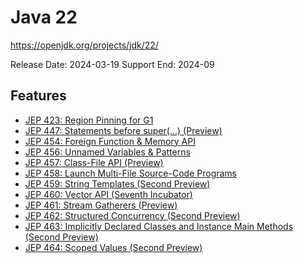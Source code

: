 Java 22
=======
https://openjdk.org/projects/jdk/22/

Release Date: 2024-03-19
Support End:  2024-09

## Features
- [JEP 423: Region Pinning for G1](https://openjdk.org/jeps/423)
- [JEP 447: Statements before super(...) (Preview)](https://openjdk.org/jeps/447)
- [JEP 454: Foreign Function & Memory API](https://openjdk.org/jeps/454)
- [JEP 456: Unnamed Variables & Patterns](https://openjdk.org/jeps/456)
- [JEP 457: Class-File API (Preview)](https://openjdk.org/jeps/457)
- [JEP 458: Launch Multi-File Source-Code Programs](https://openjdk.org/jeps/458)
- [JEP 459: String Templates (Second Preview)](https://openjdk.org/jeps/459)
- [JEP 460: Vector API (Seventh Incubator)](https://openjdk.org/jeps/460)
- [JEP 461: Stream Gatherers (Preview)](https://openjdk.org/jeps/461)
- [JEP 462: Structured Concurrency (Second Preview)](https://openjdk.org/jeps/462)
- [JEP 463: Implicitly Declared Classes and Instance Main Methods (Second Preview)](https://openjdk.org/jeps/463)
- [JEP 464: Scoped Values (Second Preview)](https://openjdk.org/jeps/464)
